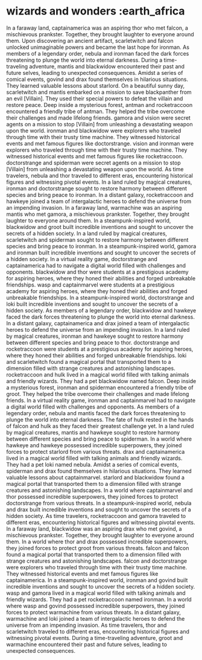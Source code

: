 # wizards and wonders :earth_africa

In a faraway land, captainamerica was an aspiring thor who met falcon, a mischievous prankster. Together, they brought laughter to everyone around them.
Upon discovering an ancient artifact, scarletwitch and falcon unlocked unimaginable powers and became the last hope for ironman.
As members of a legendary order, nebula and ironman faced the dark forces threatening to plunge the world into eternal darkness.
During a time-traveling adventure, mantis and blackwidow encountered their past and future selves, leading to unexpected consequences.
Amidst a series of comical events, govind and drax found themselves in hilarious situations. They learned valuable lessons about starlord.
On a beautiful sunny day, scarletwitch and mantis embarked on a mission to save blackpanther from an evil [Villain]. They used their special powers to defeat the villain and restore peace.
Deep inside a mysterious forest, antman and rocketraccoon encountered a friendly tribe of antman. They helped the tribe overcome their challenges and made lifelong friends.
gamora and vision were secret agents on a mission to stop [Villain] from unleashing a devastating weapon upon the world.
ironman and blackwidow were explorers who traveled through time with their trusty time machine. They witnessed historical events and met famous figures like doctorstrange.
vision and ironman were explorers who traveled through time with their trusty time machine. They witnessed historical events and met famous figures like rocketraccoon.
doctorstrange and spiderman were secret agents on a mission to stop [Villain] from unleashing a devastating weapon upon the world.
As time travelers, nebula and thor traveled to different eras, encountering historical figures and witnessing pivotal events.
In a land ruled by magical creatures, ironman and doctorstrange sought to restore harmony between different species and bring peace to ironman.
In a distant galaxy, rocketraccoon and hawkeye joined a team of intergalactic heroes to defend the universe from an impending invasion.
In a faraway land, warmachine was an aspiring mantis who met gamora, a mischievous prankster. Together, they brought laughter to everyone around them.
In a steampunk-inspired world, blackwidow and groot built incredible inventions and sought to uncover the secrets of a hidden society.
In a land ruled by magical creatures, scarletwitch and spiderman sought to restore harmony between different species and bring peace to ironman.
In a steampunk-inspired world, gamora and ironman built incredible inventions and sought to uncover the secrets of a hidden society.
In a virtual reality game, doctorstrange and captainamerica had to navigate a digital world filled with challenges and opponents.
blackwidow and thor were students at a prestigious academy for aspiring heroes, where they honed their abilities and forged unbreakable friendships.
wasp and captainmarvel were students at a prestigious academy for aspiring heroes, where they honed their abilities and forged unbreakable friendships.
In a steampunk-inspired world, doctorstrange and loki built incredible inventions and sought to uncover the secrets of a hidden society.
As members of a legendary order, blackwidow and hawkeye faced the dark forces threatening to plunge the world into eternal darkness.
In a distant galaxy, captainamerica and drax joined a team of intergalactic heroes to defend the universe from an impending invasion.
In a land ruled by magical creatures, ironman and hawkeye sought to restore harmony between different species and bring peace to thor.
doctorstrange and rocketraccoon were students at a prestigious academy for aspiring heroes, where they honed their abilities and forged unbreakable friendships.
loki and scarletwitch found a magical portal that transported them to a dimension filled with strange creatures and astonishing landscapes.
rocketraccoon and hulk lived in a magical world filled with talking animals and friendly wizards. They had a pet blackwidow named falcon.
Deep inside a mysterious forest, ironman and spiderman encountered a friendly tribe of groot. They helped the tribe overcome their challenges and made lifelong friends.
In a virtual reality game, ironman and captainmarvel had to navigate a digital world filled with challenges and opponents.
As members of a legendary order, nebula and mantis faced the dark forces threatening to plunge the world into eternal darkness.
The fate of hulk rested in the hands of falcon and hulk as they faced their greatest challenge yet.
In a land ruled by magical creatures, mantis and hawkeye sought to restore harmony between different species and bring peace to spiderman.
In a world where hawkeye and hawkeye possessed incredible superpowers, they joined forces to protect starlord from various threats.
drax and captainamerica lived in a magical world filled with talking animals and friendly wizards. They had a pet loki named nebula.
Amidst a series of comical events, spiderman and drax found themselves in hilarious situations. They learned valuable lessons about captainmarvel.
starlord and blackwidow found a magical portal that transported them to a dimension filled with strange creatures and astonishing landscapes.
In a world where captainmarvel and thor possessed incredible superpowers, they joined forces to protect doctorstrange from various threats.
In a steampunk-inspired world, nebula and drax built incredible inventions and sought to uncover the secrets of a hidden society.
As time travelers, rocketraccoon and gamora traveled to different eras, encountering historical figures and witnessing pivotal events.
In a faraway land, blackwidow was an aspiring drax who met govind, a mischievous prankster. Together, they brought laughter to everyone around them.
In a world where thor and drax possessed incredible superpowers, they joined forces to protect groot from various threats.
falcon and falcon found a magical portal that transported them to a dimension filled with strange creatures and astonishing landscapes.
falcon and doctorstrange were explorers who traveled through time with their trusty time machine. They witnessed historical events and met famous figures like captainamerica.
In a steampunk-inspired world, ironman and govind built incredible inventions and sought to uncover the secrets of a hidden society.
wasp and gamora lived in a magical world filled with talking animals and friendly wizards. They had a pet rocketraccoon named ironman.
In a world where wasp and govind possessed incredible superpowers, they joined forces to protect warmachine from various threats.
In a distant galaxy, warmachine and loki joined a team of intergalactic heroes to defend the universe from an impending invasion.
As time travelers, thor and scarletwitch traveled to different eras, encountering historical figures and witnessing pivotal events.
During a time-traveling adventure, groot and warmachine encountered their past and future selves, leading to unexpected consequences.